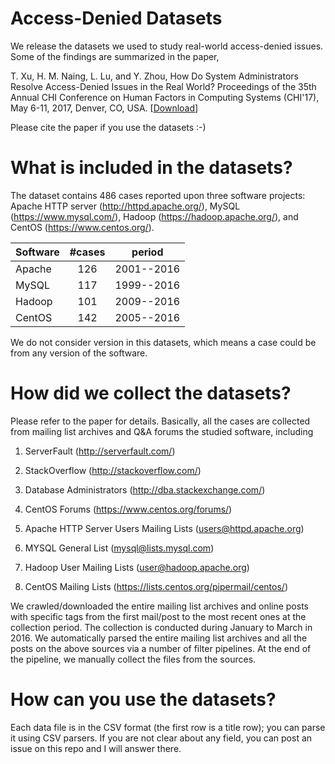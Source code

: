 # Access-Denied Datasets

We release the datasets we used to study real-world access-denied issues. Some of the findings are summarized in the paper,

T. Xu, H. M. Naing, L. Lu, and Y. Zhou, How Do System Administrators Resolve Access-Denied Issues in the Real World? Proceedings of the 35th Annual CHI Conference on Human Factors in Computing Systems (CHI'17), May 6-11, 2017, Denver, CO, USA. [[Download](http://cseweb.ucsd.edu/~tixu/papers/chi17.pdf)]

Please cite the paper if you use the datasets :-)

# What is included in the datasets?

The dataset contains 486 cases reported upon three software projects: Apache HTTP server (http://httpd.apache.org/), MySQL (https://www.mysql.com/), Hadoop (https://hadoop.apache.org/), and CentOS (https://www.centos.org/).

| Software      |  #cases    |  period    |
| ------------- |:----------:|:----------:|
| Apache        |  126       | 2001--2016 |
| MySQL         |  117       | 1999--2016 |
| Hadoop        |  101       | 2009--2016 |
| CentOS        |  142       | 2005--2016 |

We do not consider version in this datasets, which means a case could be from any version of the software.

# How did we collect the datasets?

Please refer to the paper for details. Basically, all the cases are collected from mailing list archives and Q&A forums the studied software, including

1. ServerFault (http://serverfault.com/)

2. StackOverflow (http://stackoverflow.com/)

3. Database Administrators (http://dba.stackexchange.com/)

4. CentOS Forums (https://www.centos.org/forums/)

5. Apache HTTP Server Users Mailing Lists (<users@httpd.apache.org>)

6. MYSQL General List (<mysql@lists.mysql.com>)

7. Hadoop User Mailing Lists (<user@hadoop.apache.org>)

8. CentOS Mailing Lists (https://lists.centos.org/pipermail/centos/)

We crawled/downloaded the entire mailing list archives and online posts with specific tags from the first mail/post to the most recent ones at the collection period. The collection is conducted during January to March in 2016. We automatically parsed the entire mailing list archives and all the posts on the above sources via a number of filter pipelines. At the end of the pipeline, we manually collect the files from the sources.

# How can you use the datasets?
Each data file is in the CSV format (the first row is a title row); you can parse it using CSV parsers. If you are not clear about any field, you can post an issue on this repo and I will answer there.

